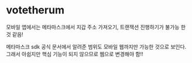 # votetherum
모바일 앱에서는 메타마스크에서 지갑 주소 가져오기, 트랜잭션 진행하기가
불가능 한 것 같음!

메타마스크 sdk 공식 문서에서 알려준 범위도
모바일 웹까지만 가능한 것으로 보인다.
그래서 아쉽지만 핵심 기능이 되지 않으므로
웹으로 변경해야 함!!
